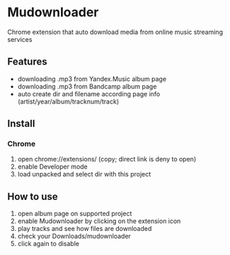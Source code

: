 # Mudownloader
Chrome extension that auto download media from online music streaming services

## Features
- downloading .mp3 from Yandex.Music album page
- downloading .mp3 from Bandcamp album page
- auto create dir and filename according page info (artist/year/album/tracknum/track)

## Install
### Chrome
1. open chrome://extensions/ (copy; direct link is deny to open)
2. enable Developer mode
3. load unpacked and select dir with this project

## How to use
1. open album page on supported project
2. enable Mudownloader by clicking on the extension icon
3. play tracks and see how files are downloaded
4. check your Downloads/mudownloader
5. click again to disable

